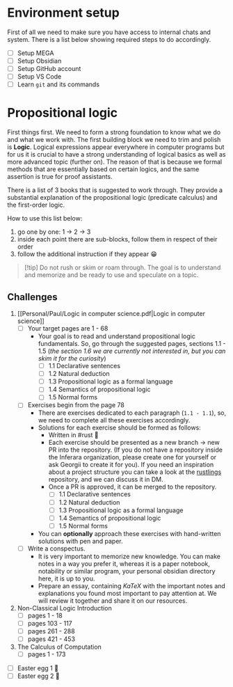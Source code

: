 # Environment setup

First of all we need to make sure you have access to internal chats and system. There is a list below showing required steps to do accordingly.

- [ ] Setup MEGA
- [ ] Setup Obsidian
- [ ] Setup GitHub account
- [ ] Setup VS Code
- [ ] Learn `git` and its commands

# Propositional logic

First things first. We need to form a strong foundation to know what we do and what we work with. The first building block we need to trim and polish is **Logic**. Logical expressions appear everywhere in computer programs but for us it is crucial to have a strong understanding of logical basics as well as more advanced topic (further on). The reason of that is because we formal methods that are essentially based on certain logics, and the same assertion is true for proof assistants.

There is a list of 3 books that is suggested to work through. They provide a substantial explanation of the propositional logic (predicate calculus) and the first-order logic.

How to use this list below:
1. go one by one: 1 -> 2 -> 3
2. inside each point there are sub-blocks, follow them in respect of their order
3. follow the additional instruction if they appear 😁

> [!tip] Do not rush or skim or roam through. The goal is to understand and memorize and be ready to use and speculate on a topic.

## Challenges
1. [[Personal/Paul/Logic in computer science.pdf|Logic in computer science]]
	- [ ] Your target pages are 1 - 68
		- Your goal is to read and understand propositional logic fundamentals. So, go through the suggested pages, sections 1.1 - 1.5 (*the section 1.6 we are currently not interested in, but you can skim it for the curiosity*)
			- [ ] 1.1 Declarative sentences
			- [ ] 1.2 Natural deduction
			- [ ] 1.3 Propositional logic as a formal language
			- [ ] 1.4 Semantics of propositional logic
			- [ ] 1.5 Normal forms
	- [ ] Exercises begin from the page 78
		- There are exercises dedicated to each paragraph (`1.1 - 1.1`), so, we need to complete all these exercises accordingly.
		- Solutions for each exercise should be formed as follows:
			- Written in #rust 🦀
			- Each exercise should be presented as a new branch -> new PR into the repository. (If you do not have a repository inside the Inferara organization, please create one for yourself or ask Georgii to create it for you). If you need an inspiration about a project structure you can take a look at the [rustlings](https://github.com/rust-lang/rustlings) repository, and we can discuss it in DM.
			- Once a PR is approved, it can be merged to the repository.
				- [ ] 1.1 Declarative sentences
				- [ ] 1.2 Natural deduction
				- [ ] 1.3 Propositional logic as a formal language
				- [ ] 1.4 Semantics of propositional logic
				- [ ] 1.5 Normal forms
		- You can **optionally** approach these exercises with hand-written solutions with pen and paper.
	- [ ] Write a conspectus.
		- It is very important to memorize new knowledge. You can make notes in a way you prefer it, whereas it is a paper notebook, notability or similar program, your personal obsidian directory here, it is up to you.
		- Prepare an essay, containing $KaTeX$ with the important notes and explanations you found most important to pay attention at. We will review it together and share it on our resources.
2. Non-Classical Logic Introduction
	- [ ] pages 1 - 18
	- [ ] pages 103 - 117
	- [ ] pages 261 - 288
	- [ ] pages 421 - 453
3. The Calculus of Computation
	- [ ] pages 1 - 173
- [ ] Easter egg 1 🪺
- [ ] Easter egg 2 🪺
